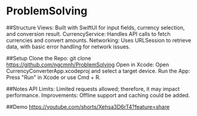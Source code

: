 # ProblemSolving
##Structure
Views: Built with SwiftUI for input fields, currency selection, and conversion result.
CurrencyService: Handles API calls to fetch currencies and convert amounts.
Networking: Uses URLSession to retrieve data, with basic error handling for network issues.

##Setup
Clone the Repo:
git clone https://github.com/ngcmnh/ProblemSolving
Open in Xcode: Open CurrencyConverterApp.xcodeproj and select a target device.
Run the App: Press "Run" in Xcode or use Cmd + R.

##Notes
API Limits: Limited requests allowed; therefore, it may impact performance.
Improvements: Offline support and caching could be added.

##Demo
https://youtube.com/shorts/Xehsa3D6rT4?feature=share
